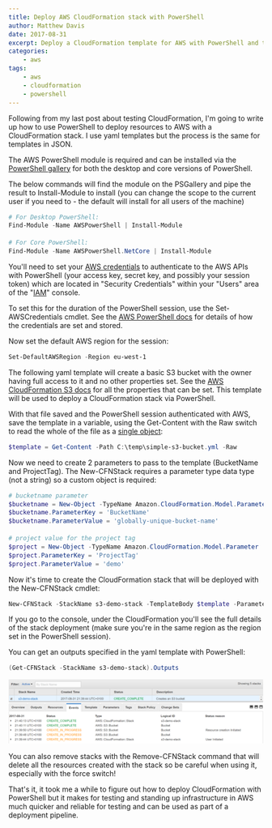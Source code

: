 ```yaml
---
title: Deploy AWS CloudFormation stack with PowerShell
author: Matthew Davis
date: 2017-08-31
excerpt: Deploy a CloudFormation template for AWS with PowerShell and the AWS module
categories: 
    - aws
tags:
    - aws
    - cloudformation
    - powershell
---
```


Following from my last post about testing CloudFormation, I'm going to write up how to use PowerShell to deploy resources to AWS with a CloudFormation stack.
I use yaml templates but the process is the same for templates in JSON.

The AWS PowerShell module is required and can be installed via the [PowerShell gallery] for both the desktop and core versions of PowerShell.

The below commands will find the module on the PSGallery and pipe the result to Install-Module to install (you can change the scope to the current user if you need to - the default will install for all users of the machine)

```powershell
# For Desktop PowerShell:
Find-Module -Name AWSPowerShell | Install-Module

# For Core PowerShell:
Find-Module -Name AWSPowerShell.NetCore | Install-Module
```

You'll need to set your [AWS credentials] to authenticate to the AWS APIs with PowerShell (your access key, secret key, and possibly your session token) which are located in "Security Credentials" within your "Users" area of the "[IAM]" console.

To set this for the duration of the PowerShell session, use the Set-AWSCredentials cmdlet. See the [AWS PowerShell docs] for details of how the credentials are set and stored.

Now set the default AWS region for the session:

```powershell
Set-DefaultAWSRegion -Region eu-west-1
```

The following yaml template will create a basic S3 bucket with the owner having full access to it and no other properties set. See the [AWS CloudFormation S3 docs] for all the properties that can be set. This template will be used to deploy a CloudFormation stack via PowerShell.

<script src="https://gist.github.com/MatthewJDavis/c60e7558d4adbba4b1e40eb5dbd061cf.js"></script>

With that file saved and the PowerShell session authenticated with AWS, save the template in a variable, using the Get-Content with the Raw switch to read the whole of the file as a [single object]:

```powershell
$template = Get-Content -Path C:\temp\simple-s3-bucket.yml -Raw
```

Now we need to create 2 parameters to pass to the template (BucketName and ProjectTag). The New-CFNStack requires a parameter type data type (not a string) so a custom object is required:

```powershell
# bucketname parameter
$bucketname = New-Object -TypeName Amazon.CloudFormation.Model.Parameter
$bucketname.ParameterKey = 'BucketName'
$bucketname.ParameterValue = 'globally-unique-bucket-name'

# project value for the project tag
$project = New-Object -TypeName Amazon.CloudFormation.Model.Parameter
$project.ParameterKey = 'ProjectTag'
$project.ParameterValue = 'demo'
```

Now it's time to create the CloudFormation stack that will be deployed with the New-CFNStack cmdlet:

```powershell
New-CFNStack -StackName s3-demo-stack -TemplateBody $template -Parameter $bucketname, $project
```

If you go to the console, under the CloudFormation you'll see the full details of the stack deployment (make sure you're in the same region as the region set in the PowerShell session).

You can get an outputs specified in the yaml template with PowerShell:

```powershell
(Get-CFNStack -StackName s3-demo-stack).Outputs
```

![console output of deployed CloudFormation stack](/images/cfn-powershell/deployed-stack.png)

You can also remove stacks with the Remove-CFNStack command that will delete all the resources created with the stack so be careful when using it, especially with the force switch!

That's it, it took me a while to figure out how to deploy CloudFormation with PowerShell but it makes for testing and standing up infrastructure in AWS much quicker and reliable for testing and can be used as part of a deployment pipeline.

[PowerShell gallery]: https://www.powershellgallery.com/api/v2/
[IAM]: https://docs.aws.amazon.com/IAM/latest/UserGuide/introduction.html
[AWS credentials]: https://docs.aws.amazon.com/IAM/latest/UserGuide/id_credentials_access-keys.html
[AWS PowerShell docs]: https://docs.aws.amazon.com/powershell/latest/userguide/specifying-your-aws-credentials.html
[AWS CloudFormation S3 docs]: https://docs.aws.amazon.com/AWSCloudFormation/latest/UserGuide/aws-properties-s3-bucket.html#aws-properties-bucket-prop
[single object]: https://powershell.org/2013/10/21/why-get-content-aint-yer-friend/
